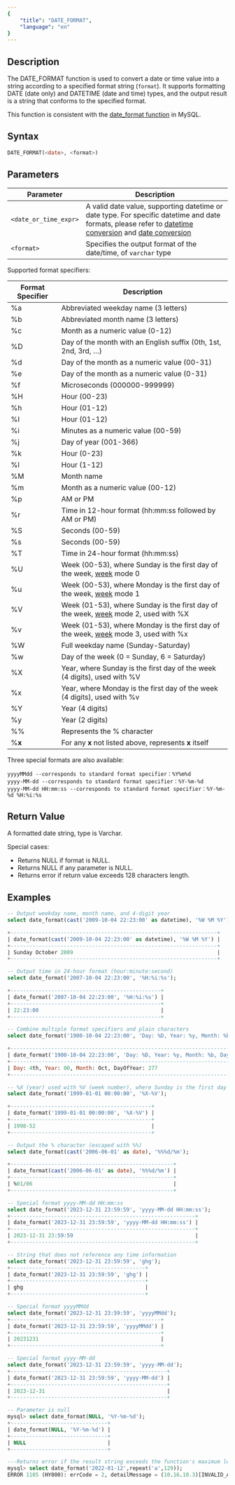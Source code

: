 ```yaml
---
{
    "title": "DATE_FORMAT",
    "language": "en"
}
---
```


## Description

The DATE_FORMAT function is used to convert a date or time value into a string according to a specified format string (`format`). It supports formatting DATE (date only) and DATETIME (date and time) types, and the output result is a string that conforms to the specified format.

This function is consistent with the [date_format function](https://dev.mysql.com/doc/refman/8.4/en/date-and-time-functions.html#function_date-format) in MySQL.

## Syntax

```sql
DATE_FORMAT(<date>, <format>)
```

## Parameters

| Parameter | Description |
| -- | -- |
| `<date_or_time_expr>` | A valid date value, supporting datetime or date type. For specific datetime and date formats, please refer to [datetime conversion](../../../../../docs/sql-manual/basic-element/sql-data-types/conversion/datetime-conversion) and [date conversion](../../../../../docs/sql-manual/basic-element/sql-data-types/conversion/date-conversion) |
| `<format>` | Specifies the output format of the date/time, of `varchar` type |

Supported format specifiers:

| Format Specifier | Description                               |
|--------|-------------------------------------|
| %a     | Abbreviated weekday name (3 letters)                          |
| %b     | Abbreviated month name (3 letters)                           |
| %c     | Month as a numeric value (0-12)                           |
| %D     | Day of the month with an English suffix (0th, 1st, 2nd, 3rd, …) |
| %d     | Day of the month as a numeric value (00-31)                |
| %e     | Day of the month as a numeric value (0-31)                 |
| %f     | Microseconds (000000-999999)               |
| %H     | Hour (00-23)                        |
| %h     | Hour (01-12)                        |
| %I     | Hour (01-12)                        |
| %i     | Minutes as a numeric value (00-59)                  |
| %j     | Day of year (001-366)                    |
| %k     | Hour (0-23)                         |
| %l     | Hour (1-12)                         |
| %M     | Month name                                |
| %m     | Month as a numeric value (00-12)                    |
| %p     | AM or PM                            |
| %r     | Time in 12-hour format (hh:mm:ss followed by AM or PM) |
| %S     | Seconds (00-59)                          |
| %s     | Seconds (00-59)                          |
| %T     | Time in 24-hour format (hh:mm:ss)           |
| %U     | Week (00-53), where Sunday is the first day of the week, [week](./week) mode 0   |
| %u     | Week (00-53), where Monday is the first day of the week, [week](./week) mode 1   |
| %V     | Week (01-53), where Sunday is the first day of the week, [week](./week) mode 2, used with %X |
| %v     | Week (01-53), where Monday is the first day of the week, [week](./week) mode 3, used with %x |
| %W     | Full weekday name (Sunday-Saturday)    |
| %w     | Day of the week (0 = Sunday, 6 = Saturday)        |
| %X     | Year, where Sunday is the first day of the week (4 digits), used with %V |
| %x     | Year, where Monday is the first day of the week (4 digits), used with %v |
| %Y     | Year (4 digits)                            |
| %y     | Year (2 digits)                            |
| %%     | Represents the % character                         |
| %**x** | For any **x** not listed above, represents **x** itself |

Three special formats are also available:

```text
yyyyMMdd --corresponds to standard format specifier：%Y%m%d
yyyy-MM-dd --corresponds to standard format specifier：%Y-%m-%d
yyyy-MM-dd HH:mm:ss --corresponds to standard format specifier：%Y-%m-%d %H:%i:%s
```

## Return Value

A formatted date string, type is Varchar.

Special cases:
- Returns NULL if format is NULL.
- Returns NULL if any parameter is NULL.
- Returns error if return value exceeds 128 characters length.

## Examples

```sql
-- Output weekday name, month name, and 4-digit year
select date_format(cast('2009-10-04 22:23:00' as datetime), '%W %M %Y');

+------------------------------------------------------------------+
| date_format(cast('2009-10-04 22:23:00' as datetime), '%W %M %Y') |
+------------------------------------------------------------------+
| Sunday October 2009                                              |
+------------------------------------------------------------------+

-- Output time in 24-hour format (hour:minute:second)
select date_format('2007-10-04 22:23:00', '%H:%i:%s');

+------------------------------------------------+
| date_format('2007-10-04 22:23:00', '%H:%i:%s') |
+------------------------------------------------+
| 22:23:00                                       |
+------------------------------------------------+

-- Combine multiple format specifiers and plain characters
select date_format('1900-10-04 22:23:00', 'Day: %D, Year: %y, Month: %b, DayOfYear: %j');

+-----------------------------------------------------------------------------------+
| date_format('1900-10-04 22:23:00', 'Day: %D, Year: %y, Month: %b, DayOfYear: %j') |
+-----------------------------------------------------------------------------------+
| Day: 4th, Year: 00, Month: Oct, DayOfYear: 277                                    |
+-----------------------------------------------------------------------------------+

-- %X (year) used with %V (week number), where Sunday is the first day of the week
select date_format('1999-01-01 00:00:00', '%X-%V');

+---------------------------------------------+
| date_format('1999-01-01 00:00:00', '%X-%V') |
+---------------------------------------------+
| 1998-52                                     |
+---------------------------------------------+

-- Output the % character (escaped with %%)
select date_format(cast('2006-06-01' as date), '%%%d/%m');

+----------------------------------------------------+
| date_format(cast('2006-06-01' as date), '%%%d/%m') |
+----------------------------------------------------+
| %01/06                                             |
+----------------------------------------------------+

-- Special format yyyy-MM-dd HH:mm:ss
select date_format('2023-12-31 23:59:59', 'yyyy-MM-dd HH:mm:ss');
+-----------------------------------------------------------+
| date_format('2023-12-31 23:59:59', 'yyyy-MM-dd HH:mm:ss') |
+-----------------------------------------------------------+
| 2023-12-31 23:59:59                                       |
+-----------------------------------------------------------+

-- String that does not reference any time information
select date_format('2023-12-31 23:59:59', 'ghg');
+-------------------------------------------+
| date_format('2023-12-31 23:59:59', 'ghg') |
+-------------------------------------------+
| ghg                                       |
+-------------------------------------------+

-- Special format yyyyMMdd
select date_format('2023-12-31 23:59:59', 'yyyyMMdd');
+------------------------------------------------+
| date_format('2023-12-31 23:59:59', 'yyyyMMdd') |
+------------------------------------------------+
| 20231231                                       |
+------------------------------------------------+

-- Special format yyyy-MM-dd
select date_format('2023-12-31 23:59:59', 'yyyy-MM-dd');
+--------------------------------------------------+
| date_format('2023-12-31 23:59:59', 'yyyy-MM-dd') |
+--------------------------------------------------+
| 2023-12-31                                       |
+--------------------------------------------------+

-- Parameter is null
mysql> select date_format(NULL, '%Y-%m-%d');
+-------------------------------+
| date_format(NULL, '%Y-%m-%d') |
+-------------------------------+
| NULL                          |
+-------------------------------+

---Returns error if the result string exceeds the function's maximum length limit.
mysql> select date_format('2022-01-12',repeat('a',129));
ERROR 1105 (HY000): errCode = 2, detailMessage = (10.16.10.3)[INVALID_ARGUMENT]Operation date_format of invalid or oversized format is invalid
```
